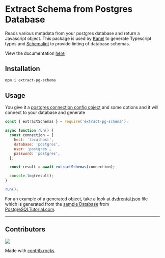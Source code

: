 # Extract Schema from Postgres Database

Reads various metadata from your postgres database and return a Javascript object.
This package is used by [Kanel](https://github.com/kristiandupont/kanel) to generate Typescript types and [Schemalint](https://github.com/kristiandupont/schemalint) to provide linting of database schemas.

View the documentation [here](https://kristiandupont.github.io/extract-pg-schema)

## Installation

```bash
npm i extract-pg-schema
```

## Usage

You give it a [postgres connection config object](https://node-postgres.com/apis/client) and some options and it will connect to your database and generate

```javascript
const { extractSchemas } = require('extract-pg-schema');

async function run() {
  const connection = {
    host: 'localhost',
    database: 'postgres',
    user: 'postgres',
    password: 'postgres',
  };

  const result = await extractSchemas(connection);

  console.log(result);
}

run();
```

For an example of a generated object, take a look at [dvdrental.json](./dvdrental.json) file which is generated from the [sample Database](https://www.postgresqltutorial.com/postgresql-sample-database/) from [PostgreSQLTutorial.com](https://www.postgresqltutorial.com).

---

## Contributors

<a href="https://github.com/kristiandupont/extract-pg-schema/graphs/contributors">
  <img src="https://contrib.rocks/image?repo=kristiandupont/extract-pg-schema" />
</a>

Made with [contrib.rocks](https://contrib.rocks).
